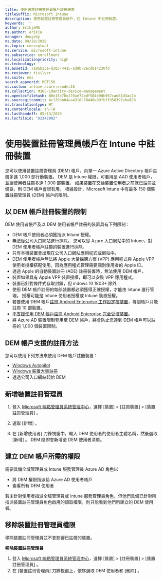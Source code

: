 ```yaml
---
title: 使用裝置註冊管理員帳戶註冊裝置
titleSuffix: Microsoft Intune
description: 使用裝置註冊管理員帳戶，在 Intune 中註冊裝置。
keywords: ''
author: ErikjeMS
ms.author: erikje
manager: dougeby
ms.date: 04/28/2020
ms.topic: conceptual
ms.service: microsoft-intune
ms.subservice: enrollment
ms.localizationpriority: high
ms.technology: ''
ms.assetid: 7196b33e-d303-4415-ad0b-2ecdb14230fd
ms.reviewer: tisilver
ms.suite: ems
search.appverid: MET150
ms.custom: intune-azure;seodec18
ms.collection: M365-identity-device-management
ms.openlocfilehash: 80e15e78e270ae72bdf584e9db967cae81d3ac2b
ms.sourcegitcommit: 4c129bb04ea4916c78446e89fbff956397cbe828
ms.translationtype: HT
ms.contentlocale: zh-TW
ms.lasthandoff: 05/13/2020
ms.locfileid: "83342992"
---
```

# <a name="enroll-devices-in-intune-by-using-a-device-enrollment-manager-account"></a>使用裝置註冊管理員帳戶在 Intune 中註冊裝置

您可以使用裝置註冊管理員 (DEM) 帳戶，向單一 Azure Active Directory 帳戶註冊多達 1,000 部行動裝置。 DEM 是 Intune 權限，可套用至 AAD 使用者帳戶，並讓使用者註冊多達 1,000 部裝置。 如果裝置在交給裝置使用者之前就已註冊並備妥，則 DEM 帳戶會很有用。 根據設計，Microsoft Intune 中有最多 150 個裝置註冊管理員 (DEM) 帳戶的限制。

## <a name="limitations-of-devices-that-are-enrolled-with-a-dem-account"></a>以 DEM 帳戶註冊裝置的限制

DEM 使用者帳戶及以 DEM 使用者帳戶註冊的裝置具有下列限制：

- DEM 帳戶使用者必須獲指派 Intune 授權。
- 無法從公司入口網站進行抹除。 您可以從 Azure 入口網站中的 Intune，對 DEM 使用者帳戶註冊的裝置進行抹除。
- 只有本機裝置會出現在公司入口網站應用程式或網站中。
- DEM 使用者帳戶無法將 Apple 大量採購方案 (VPP) 應用程式與 Apple VPP 使用者授權搭配使用，因為應用程式管理需要個別使用者的 Apple ID。
- 透過 Apple 的自動裝置註冊 (ADE) 註冊裝置時，無法使用 DEM 帳戶。
- 裝置如果具有 Apple VPP 裝置授權，即可以安裝 VPP 應用程式。
- 裝置已針對條件式存取封鎖，但 indows 10 1803+ 除外
- 使用 DEM 帳戶註冊的每部裝置都必須獲得正確授權，才能由 Intune 進行管理。 授權可能是 Intune 使用者授權或 Intune 裝置授權。
- 若要使用 DEM 帳戶[註冊 Android Enterprise 工作設定檔裝置](android-work-profile-enroll.md)，每個帳戶只能註冊 10 部裝置。
- [不支援使用 DEM 帳戶註冊 Android Enterprise 完全受控裝置](android-fully-managed-enroll.md)。
- 將 Azure AD 裝置限制套用至 DEM 帳戶，將會防止您達到 DEM 帳戶可以註冊的 1,000 個裝置限制。

## <a name="enrollment-methods-supported-by-dem-accounts"></a>DEM 帳戶支援的註冊方法

您可以使用下列方法來使用 DEM 帳戶註冊裝置：

- [Windows Autopilot](enrollment-autopilot.md)
- [Windows 裝置大量註冊](windows-bulk-enroll.md)
- 透過公司入口網站起始 DEM

## <a name="add-a-device-enrollment-manager"></a>新增裝置註冊管理員

1. 登入 [Microsoft 端點管理員系統管理中心](https://go.microsoft.com/fwlink/?linkid=2109431)，選擇 [裝置]   > [註冊裝置]   > [裝置註冊管理員]  。

2. 選取 [新增]  。

3. 在 [新增使用者]  刀鋒視窗中，輸入 DEM 使用者的使用者主體名稱，然後選取 [新增]  。 DEM 隨即會新增至 DEM 使用者清單。

## <a name="permissions-required-to-create-dem-accounts"></a>建立 DEM 帳戶所需的權限

需要具備全域管理員或 Intune 服務管理員 Azure AD 角色以
- 將 DEM 權限指派給 Azure AD 使用者帳戶
- 查看所有 DEM 使用者

若未針對使用者指派全域管理員或 Intune 服務管理員角色，但他們具備已針對所指派裝置註冊管理員角色啟用的讀取權限，則只能看到他們所建立的 DEM 使用者。

## <a name="remove-device-enrollment-manager-permissions"></a>移除裝置註冊管理員權限

移除裝置註冊管理員並不會影響已註冊的裝置。

**移除裝置註冊管理員**

1. 登入 [Microsoft 端點管理員系統管理中心](https://go.microsoft.com/fwlink/?linkid=2109431)，選擇 [裝置]   > [註冊裝置]   > [裝置註冊管理員]  。
2. 在 [裝置註冊管理員]  刀鋒視窗上，依序選取 DEM 使用者和 [刪除]  。

